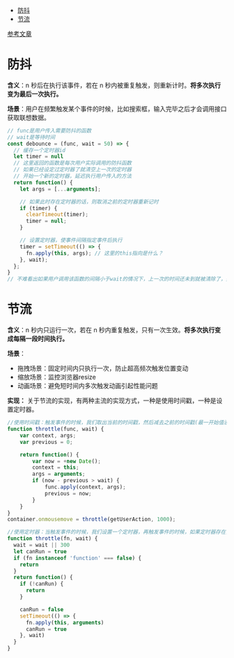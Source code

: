 - [防抖](#防抖)
- [节流](#节流)

[参考文章](http://caibaojian.com/interview-map/frontend/#%E9%98%B2%E6%8A%96)

# 防抖

**含义**：n 秒后在执行该事件，若在 n 秒内被重复触发，则重新计时。**将多次执行变为最后一次执行。**

**场景**：用户在频繁触发某个事件的时候，比如搜索框，输入完毕之后才会调用接口获取联想数据。

```js
// func是用户传入需要防抖的函数
// wait是等待时间
const debounce = (func, wait = 50) => {
  // 缓存一个定时器id
  let timer = null
  // 这里返回的函数是每次用户实际调用的防抖函数
  // 如果已经设定过定时器了就清空上一次的定时器
  // 开始一个新的定时器，延迟执行用户传入的方法
  return function() {
    let args = [...arguments];

    // 如果此时存在定时器的话，则取消之前的定时器重新记时
    if (timer) {
      clearTimeout(timer);
      timer = null;
    }

    // 设置定时器，使事件间隔指定事件后执行
    timer = setTimeout(() => {
      fn.apply(this, args); // 这里的this指向是什么？
    }, wait);
  };
}
// 不难看出如果用户调用该函数的间隔小于wait的情况下，上一次的时间还未到就被清除了，并不会执行函数
```

# 节流

**含义**：n 秒内只运行一次，若在 n 秒内重复触发，只有一次生效。**将多次执行变成每隔一段时间执行。**

**场景**：

- 拖拽场景：固定时间内只执行一次，防止超高频次触发位置变动
- 缩放场景：监控浏览器resize
- 动画场景：避免短时间内多次触发动画引起性能问题

**实现：**
关于节流的实现，有两种主流的实现方式，一种是使用时间戳，一种是设置定时器。

```js
//使用时间戳：触发事件的时候，我们取出当前的时间戳，然后减去之前的时间戳(最一开始值设为 0 )，如果大于设置的时间周期，就执行函数，然后更新时间戳为当前的时间戳，如果小于，就不执行。
function throttle(func, wait) {
    var context, args;
    var previous = 0;

    return function() {
        var now = +new Date();
        context = this;
        args = arguments;
        if (now - previous > wait) {
            func.apply(context, args);
            previous = now;
        }
    }
}
container.onmousemove = throttle(getUserAction, 1000);
```

```js
//使用定时器：当触发事件的时候，我们设置一个定时器，再触发事件的时候，如果定时器存在，就不执行，直到定时器执行，然后执行函数，清空定时器，这样就可以设置下个定时器。
function throttle(fn, wait) {
  wait = wait || 300
  let canRun = true
  if (fn instanceof 'function' === false) {
    return
  }
  return function() {
    if (!canRun) {
      return
    }

    canRun = false
    setTimeout(() => {
      fn.apply(this, arguments)
      canRun = true
    }, wait)
  }
}
```
